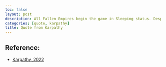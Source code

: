 ```yaml
---
toc: false
layout: post
description: All Fallen Empires begin the game in Sleeping status. Despite their complete development and immense power, the Fallen Empires will remain passive, staying within their borders and taking no action unless provoked. 
categories: [quote, karpathy]
title: Quote from Karpathy
---
```


## Reference:
- [Karpathy, 2022](https://twitter.com/karpathy/status/1580219222575132673?t=VcTMiR6KJGaXiNEak-Utow&s=19)
